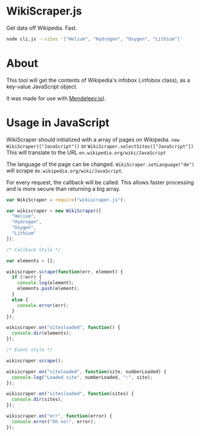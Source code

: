 WikiScraper.js
========

Get data off Wikipedia.
Fast.


```bash
node cli.js --sites '["Helium", "Hydrogen", "Oxygen", "Lithium"]'
```

# About

This tool will get the contents of Wikipedia's infobox (.infobox class),
as a key-value JavaScript object.

It was made for use with [Mendeleev.io](https://github.com/zpiman/Mendeleev.io)).

# Usage in JavaScript

WikiScraper should initialized with a array of pages on Wikipedia.
`new WikiScraper(["JavaScript"])` or `WikiScraper.selectSites(["JavaScript"])`
This will translate to the URL `en.wikipedia.org/wiki/JavaScript`

The language of the page can be changed.
`WikiScraper.setLanguage("de")` will scrape `de.wikipedia.org/wiki/JavaScript`.

For every request, the callback will be called.
This allows faster processing and is more secure than returning
a big array.

```javascript
var WikiScraper = require("wikiscraper.js");

var wikiscraper = new WikiScraper([
  "Helium",
  "Hydrogen",
  "Oxygen",
  "Lithium"
]);

/* Callback Style */

var elements = [];

wikiscraper.scrape(function(err, element) {
  if (!err) {
    console.log(element);
    elements.push(element);
  }
  else {
    console.error(err);
  }
});

wikiscraper.on("sitesloaded", function() {
  console.dir(elements);
});

/* Event style */

wikiscraper.scrape();

wikiscraper.on("siteloaded", function(site, numberLoaded) {
  console.log("Loaded site", numberLoaded, ":", site);
});

wikiscraper.on("sitesloaded", function(sites) {
  console.dir(sites);
});

wikiscraper.on("err", function(error) {
  console.error("Oh no!", error);
});
```